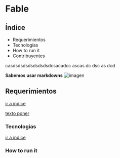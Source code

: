 # Fable

## Índice
- Requerimientos
- Tecnologías
- How to run it
- Contribuyentes

casdsdsdsdsdsdsdsdcsacadcc
ascas
dc
dsc
as
dcd

**Sabemos usar markdowns**
![imagen](https://i.ytimg.com/vi/3E4vhkuC1Bw/hqdefault.jpg)

## Requerimientos
[ir a índice](#indice)

[texto poner](url)

### Tecnologias
[ir a índice](#indice)

### How to run it